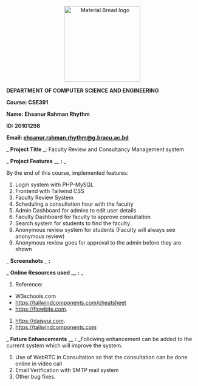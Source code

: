 <p align="center" style="margin-bottom: 0px !important;">
  <img width="200" src="https://upload.wikimedia.org/wikipedia/commons/thumb/1/1a/Brac_University_Logo.png/432px-Brac_University_Logo.png" alt="Material Bread logo" align="center">
</p>

**DEPARTMENT OF COMPUTER SCIENCE AND ENGINEERING**

**Course: CSE391**

**Name: Ehsanur Rahman Rhythm**

**ID: 20101298**

**Email: ehsanur.rahman.rhythm@g.bracu.ac.bd**

_ **Project Title** _: Faculty Review and Consultancy Management system

_ **Project Features** __ **:** _

By the end of this course, implemented features:

1. Login system with PHP-MySQL
2. Frontend with Tailwind CSS
3. Faculty Review System
4. Scheduling a consultation hour with the faculty
5. Admin Dashboard for admins to edit user details
6. Faculty Dashboard for faculty to approve consultation
7. Search system for students to find the faculty
8. Anonymous review system for students (Faculty will always see anonymous review)
9. Anonymous review goes for approval to the admin before they are shown

_ **Screenshots** _ **:**

_ **Online Resources used** __ **:** _

1. Reference:

- W3schools.com
- https://tailwindcomponents.com/cheatsheet
- https://flowbite.com.
1. https://daisyui.com.
2. https://tailwindcomponents.com

_ **Future Enhancements** __ **:** _Following enhancement can be added to the current system which will improve the system.
1. Use of WebRTC in Consultation so that the consultation can be done online in video call
2. Email Verification with SMTP mail system
3. Other bug fixes.

